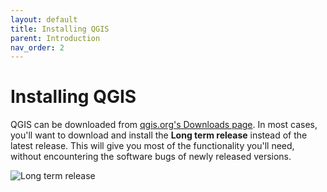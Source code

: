 ```yaml
---
layout: default
title: Installing QGIS
parent: Introduction
nav_order: 2
---
```


# Installing QGIS

QGIS can be downloaded from [qgis.org's Downloads page](https://qgis.org/en/site/forusers/download.html). In most cases, you'll want to download and install the **Long term release** instead of the latest release. This will give you most of the functionality you'll need, without encountering the software bugs of newly released versions.

![Long term release](QGIS-install-long-term-version-20220517.png)


